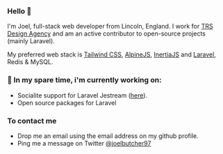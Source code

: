 ### Hello 👋

I'm Joel, full-stack web developer from Lincoln, England. I work for [TRS Design Agency](https://www.trsdesign.com) and am an active contributor to open-source projects (mainly Laravel).

My preferred web stack is [Tailwind CSS](http://tailwindcss.com), [AlpineJS](https://github.com/alpinejs/alpine), [InertiaJS](https://inertiajs.com) and [Laravel](https://laravel.com), Redis & MySQL.

### 💪 In my spare time, i'm currently working on:
- Socialite support for Laravel Jestream ([here](https://github.com/laravel/jetstream/pull/444)).
- Open source packages for Laravel

### To contact me
- Drop me an email using the email address on my github profile.
- Ping me a message on Twitter [@joelbutcher97](http://twitter.com/joelbutcher97)
